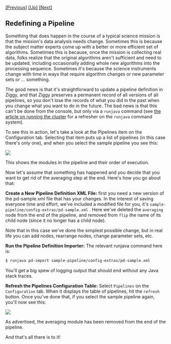 <!-- -*-visual-line-*- -->

[[Previous]](more-parameter-sets.md)
[[Up]](dusty-corners.md)
[[Next]](redefine-pipeline.md)

## Redefining a Pipeline

Something that does happen in the course of a typical science mission is that the mission's data analysis needs change. Sometimes this is because the subject matter experts come up with a better or more efficient set of algorithms. Sometimes this is because, once the mission is collecting real data, folks realize that the original algorithms aren't sufficient and need to be updated, including occasionally adding whole new algorithms into the processing sequence. Sometimes it's because the science instruments change with time in ways that require algorithm changes or new parameter sets or ... something. 

The good news is that it's straightforward to update a pipeline definition in Ziggy, and that Ziggy preserves a permanent record of all versions of all pipelines, so you don't lose the records of what you did in the past when you change what you want to do in the future. The bad news is that this can't be done from the console, but only via a `runjava` command (see [the article on running the cluster](running-pipeline.md) for a refresher on the `runjava` command system). 

To see this in action, let's take a look at the Pipelines item on the Configuration tab. Selecting that item puts up a list of pipelines (in this case there's only one), and when you select the sample pipeline you see this:

![](/Users/ptenenba/git/ziggy/doc/user-manual/images/pipelines-config-1.png)

This shows the modules in the pipeline and their order of execution. 

Now let's assume that something has happened and you decide that you want to get rid of the averaging step at the end. Here's how you go about that:

**Create a New Pipeline Definition XML File:** first you need a new version of the pd-sample.xml file that has your changes. In the interest of saving everyone time and effort, we've included a modified file for you, it's `sample-pipeline/config-extras/pd-sample.xml` . Here we've deleted the `averaging` node from the end of the pipeline, and removed from `flip` the name of its child node (since it no longer has a child node). 

Note that in this case we've done the simplest possible change, but in real life you can add nodes, rearrange nodes, change parameter sets, etc. 

**Run the Pipeline Definition Importer:** The relevant runjava command here is:

```bash
$ runjava pd-import sample-pipeline/config-extras/pd-sample.xml
```

You'll get a big spew of logging output that should end without any Java stack traces. 

**Refresh the Pipelines Configuration Table:** Select `Pipelines` on the `Configuration` tab. When it displays the table of pipelines, hit the `refresh` button. Once you've done that, if you select the sample pipeline again, you'll now see this:

![](/Users/ptenenba/git/ziggy/doc/user-manual/images/pipelines-config-2.png)

As advertised, the averaging module has been removed from the end of the pipeline. 

And that's all there is to it!